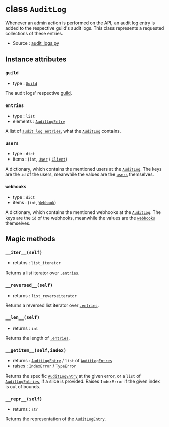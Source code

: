 # class `AuditLog`

Whenever an admin action is performed on the API, an audit log entry is added
to the respective guild's audit logs. This class represents a requested 
collections of these entries.

- Source : [audit_logs.py](https://github.com/HuyaneMatsu/hata/blob/master/hata/discord/audit_logs.py) 

## Instance attributes

### `guild`

- type : [`Guild`](Guild.md)

The audit logs' respective [guild](Guild.md).

### `entries`

- type : `list`
- elements : [`AuditLogEntry`](AuditLogEntry.md)

A list of [`audit log entries`](AuditLogEntry.md), what the
[`AuditLog`](AuditLog.md) contains.

### `users`

- type : `dict`
- items : (`int`, [`User`](User.md) / [`Client`](Client.md))

A dictionary, which contains the mentioned users at the
[`AuditLog`](AuditLog.md). The keys are the `id` of the users, meanwhile the
values are the [`users`](User.md) themselves.

### `webhooks`

- type : `dict`
- items : (`int`, [`Webhook`](Webhook.md))

A dictionary, which contains the mentioned webhooks at the
[`AuditLog`](AuditLog.md). The keys are the `id` of the webhooks, meanwhile the
values are the [`webhooks`](Webhook.md) themselves.

## Magic methods

### `__iter__(self)`

- retutns : `list_iterator`

Returns a list iterator over [`.entries`](#entries).

### `__reversed__(self)`

- returns : `list_reverseiterator`

Returns a reversed list iterator over [`.entries`](#entries).

### `__len__(self)`

- returns : `int`

Returns the length of [`.entries`](#entries).

### `__getitem__(self,index)`

- returns : [`AuditLogEntry`](AuditLogEntry.md) / `list` of [`AuditLogEntres`](AuditLogEntry.md)
- raises : `IndexError` / `TypeError`

Returns the specific [`AuditLogEntry`](AuditLogEntry.md) at the given error,
or a `list` of [`AuditLogEntries`](AuditLogEntry.md), if a slice is provided.
Raises `IndexError` if the given index is out of bounds.

### `__repr__(self)`

- returns : `str`

Returns the representation of the [`AuditLogEntry`](AuditLogEntry.md).

